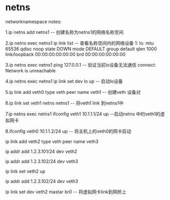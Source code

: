 # netns

networknamespace notes:

1.ip netns add netns1  -- 创建名称为netns1的网络名称空间

2.ip netns exec netns1 ip link list  -- 查看名称空间内的网络设备
    1: lo: <LOOPBACK> mtu 65536 qdisc noop state DOWN mode DEFAULT group default qlen 1000
    link/loopback 00:00:00:00:00:00 brd 00:00:00:00:00:00

3.ip netns exec netns1 ping 127.0.0.1 -- 验证当前lo设备无法通信
  connect: Network is unreachable 

4.ip netns exec netns1 ip link set dev  lo up  -- 启动lo设备

5.ip link add veth0 type veth peer name veth1  -- 创建veth 设备对

6.ip link set veth1 netns netns1  -- 将veth1 link 到netns1中

7.ip netns exec  netns1 ifconfig veth1 10.1.1.1/24 up  --启动netns 中的veth1的虚拟网卡

8.ifconfig veth0 10.1.1.2/24 up   -- 将主机上的veth0的网卡启动

ip link add veth2 type veth peer name veth3

ip addr add 1.2.3.101/24 dev veth2
    
ip addr add 1.2.3.102/24 dev veth3

ip link set veth2 up
    
ip addr add 1.2.3.102/24 dev veth3

ip link set dev veth2  mastar br0  -- 将虚拟网卡link到网桥上
